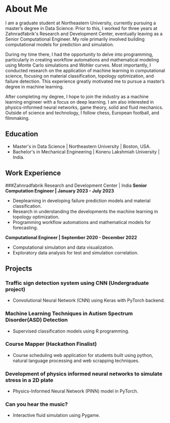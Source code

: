 # About Me
I am a graduate student at Northeastern University, currently pursuing a master’s degree in Data Science. Prior to this, I worked for three years at Zahnradfabrik's Research and Development Center, eventually leaving as a Senior Computational Engineer. My role primarily involved building computational models for prediction and simulation.

During my time there, I had the opportunity to delve into programming, particularly in creating workflow automations and mathematical modeling using Monte Carlo simulations and Wohler curves. Most importantly, I conducted research on the application of machine learning in computational science, focusing on material classification, topology optimization, and failure detection. This experience greatly motivated me to pursue a master’s degree in machine learning.

After completing my degree, I hope to join the industry as a machine learning engineer with a focus on deep learning. I am also interested in physics-informed neural networks, game theory, solid and fluid mechanics. Outside of science and technology, I follow chess, European football, and filmmaking.

## Education
- Master's in Data Science | Northeastern University | Boston, USA.
- Bachelor's in Mechanical Engineering | Koneru Lakshmiah University | India.

## Work Experience
###Zahnradfabrik Research and Development Center | India
**Senior Computation Engineer | January 2023 - July 2023**
- Deeplearning in developing failure prediction models and material classification.
- Research in understanding the developments the machine learning in topology optimization.
- Programming workflow automations and mathematical models for forecasting.
  
**Computational Engineer | September 2020 - December 2022**
- Computational simulation and data visualization.
- Exploratory data analysis for test and simulation correlation.
 
## Projects
### Traffic sign detection system using CNN (Undergraduate project)
- Convolutional Neural Network (CNN) using Keras with PyTorch backend.

### Machine Learning Techniques in Autism Spectrum Disorder(ASD) Detection
- Supervised classification models using R programming.
  
### Course Mapper (Hackathon Finalist)
- Course scheduling web application for students built using python, natural language processing and web scrapping techniques.
  
### Development of physics informed neural networks to simulate stress in a 2D plate
- Physics-Informed Neural Network (PINN) model in PyTorch.
  
### Can you hear the music?
- Interactive fluid simulation using Pygame.

